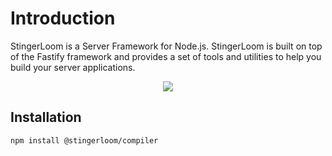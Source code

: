 # Introduction

StingerLoom is a Server Framework for Node.js. StingerLoom is built on top of the Fastify framework and provides a set of tools and utilities to help you build your server applications.

<p align="center"> 
<img src="https://github.com/user-attachments/assets/77a2f5e0-69b5-43d2-bc43-ab9bde52cc5b">
</p>

## Installation

```bash
npm install @stingerloom/compiler
```

